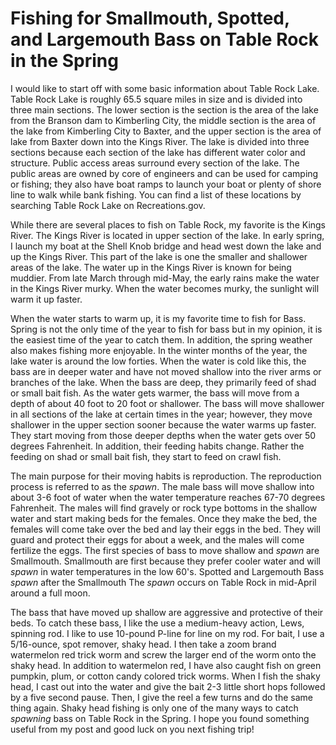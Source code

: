 # Fishing for Smallmouth, Spotted, and Largemouth Bass on Table Rock in the Spring

I would like to start off with some basic information about Table Rock Lake. Table Rock Lake is roughly 65.5 square miles in size and is divided into three main sections. The lower section is the section is the area of the lake from the Branson dam to Kimberling City, the middle section is the area of the lake from Kimberling City to Baxter, and the upper section is the area of lake from Baxter down into the Kings River. The lake is divided into three sections because each section of the lake has different water color and structure. Public access areas surround every section of the lake. The public areas are owned by core of engineers and can be used for camping or fishing; they also have boat ramps to launch your boat or plenty of shore line to walk while bank fishing. You can find a list of these locations by searching Table Rock Lake on Recreations.gov. 

While there are several places to fish on Table Rock, my favorite is the Kings River. The Kings River is located in upper section of the lake. In early spring, I launch my boat at the Shell Knob bridge and head west down the lake and up the Kings River. This part of the lake is one the smaller and shallower areas of the lake. The water up in the Kings River is known for being muddier. From late March through mid-May, the early rains make the water in the Kings River murky. When the water becomes murky, the sunlight will warm it up  faster.

When the water starts to warm up, it is my favorite time to fish for Bass. Spring is not the only time of the year to fish for bass but in my opinion, it is the easiest time of the year to catch them. In addition, the spring weather also makes fishing more enjoyable. In the winter months of the year, the lake water is around the low forties. When the water is cold like this, the bass are in deeper water and have not moved shallow into the river arms or branches of the lake. When the bass are deep, they primarily feed of shad or small bait fish. As the water gets warmer, the bass will move from a depth of about 40 foot to 20 foot or shallower. The bass will move shallower in all sections of the lake at certain times in the year; however, they move shallower in the upper section sooner because the water warms up faster. They start moving from those deeper depths when the water gets over 50 degrees Fahrenheit. In addition, their feeding habits change. Rather the feeding on shad or small bait fish, they start to feed on crawl fish. 

The main purpose for their moving habits is reproduction. The reproduction process is referred to as the *spawn*. The male bass will move shallow into about 3-6 foot of water when the water temperature reaches 67-70 degrees Fahrenheit. The males will find gravely or rock type bottoms in the shallow water and start making beds for the females. Once they make the bed, the females will come take over the bed and lay their eggs in the bed. They will guard and protect their eggs for about a week, and the males will come fertilize the eggs. The first species of bass to move shallow and *spawn* are Smallmouth. Smallmouth are first because they prefer cooler water and will *spawn* in water temperatures in the low 60's. Spotted and Largemouth Bass *spawn* after the Smallmouth The *spawn* occurs on Table Rock in mid-April around a full moon.

The bass that have moved up shallow are aggressive and protective of their beds. To catch these bass, I like the use a medium-heavy action, Lews, spinning rod. I like to use 10-pound P-line for line on my rod. For bait, I use a 5/16-ounce, spot remover, shaky head. I then take a zoom brand watermelon red trick worm and screw the larger end of the worm onto the shaky head. In addition to watermelon red, I have also caught fish on green pumpkin, plum, or cotton candy colored trick worms. When I fish the shaky head, I cast out into the water and give the bait 2-3 little short hops followed by a five second pause. Then, I give the reel a few turns and do the same thing again. Shaky head fishing is only one of the many ways to catch *spawning* bass on Table Rock in the Spring. I hope you found something useful from my post and good luck on you next fishing trip!

